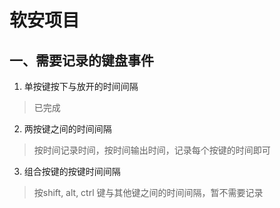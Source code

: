 # 软安项目

## 一、需要记录的键盘事件

1. 单按键按下与放开的时间间隔
> 已完成

2. 两按键之间的时间间隔
> 按时间记录时间，按时间输出时间，记录每个按键的时间即可

3. 组合按键的按键时间间隔
> 按shift, alt, ctrl 键与其他键之间的时间间隔，暂不需要记录
